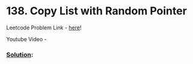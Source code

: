 # 138. Copy List with Random Pointer

Leetcode Problem Link - [here](https://leetcode.com/problems/copy-list-with-random-pointer/description/?envType=study-plan-v2&envId=top-100-liked)!

Youtube Video - 

### [Solution]():

```cpp


```